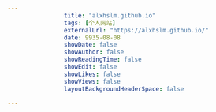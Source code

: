 ---
                title: "alxhslm.github.io"
                tags: [个人网站]
                externalUrl: "https://alxhslm.github.io/"
                date: 9935-08-08
                showDate: false
                showAuthor: false
                showReadingTime: false
                showEdit: false
                showLikes: false
                showViews: false
                layoutBackgroundHeaderSpace: false
                ---

